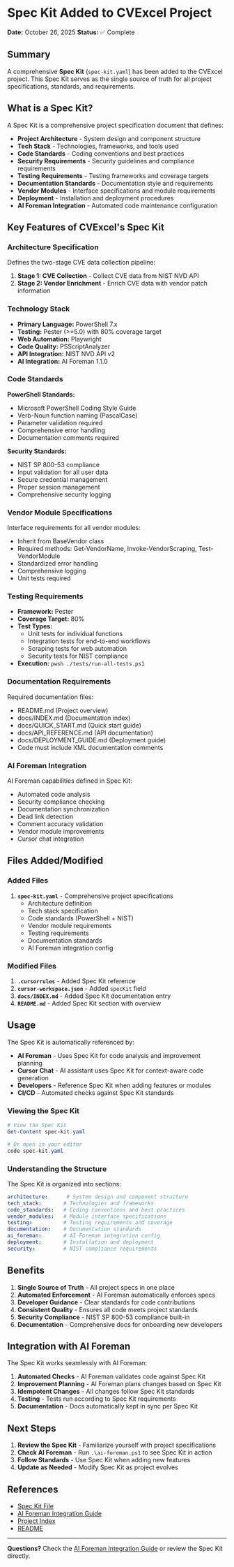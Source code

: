 # Spec Kit Added to CVExcel Project

**Date:** October 26, 2025
**Status:** ✅ Complete

## Summary

A comprehensive **Spec Kit** (`spec-kit.yaml`) has been added to the CVExcel project. This Spec Kit serves as the single source of truth for all project specifications, standards, and requirements.

## What is a Spec Kit?

A Spec Kit is a comprehensive project specification document that defines:

- **Project Architecture** - System design and component structure
- **Tech Stack** - Technologies, frameworks, and tools used
- **Code Standards** - Coding conventions and best practices
- **Security Requirements** - Security guidelines and compliance requirements
- **Testing Requirements** - Testing frameworks and coverage targets
- **Documentation Standards** - Documentation style and requirements
- **Vendor Modules** - Interface specifications and module requirements
- **Deployment** - Installation and deployment procedures
- **AI Foreman Integration** - Automated code maintenance configuration

## Key Features of CVExcel's Spec Kit

### Architecture Specification

Defines the two-stage CVE data collection pipeline:

1. **Stage 1: CVE Collection** - Collect CVE data from NIST NVD API
2. **Stage 2: Vendor Enrichment** - Enrich CVE data with vendor patch information

### Technology Stack

- **Primary Language:** PowerShell 7.x
- **Testing:** Pester (>=5.0) with 80% coverage target
- **Web Automation:** Playwright
- **Code Quality:** PSScriptAnalyzer
- **API Integration:** NIST NVD API v2
- **AI Integration:** AI Foreman 1.1.0

### Code Standards

**PowerShell Standards:**
- Microsoft PowerShell Coding Style Guide
- Verb-Noun function naming (PascalCase)
- Parameter validation required
- Comprehensive error handling
- Documentation comments required

**Security Standards:**
- NIST SP 800-53 compliance
- Input validation for all user data
- Secure credential management
- Proper session management
- Comprehensive security logging

### Vendor Module Specifications

Interface requirements for all vendor modules:
- Inherit from BaseVendor class
- Required methods: Get-VendorName, Invoke-VendorScraping, Test-VendorModule
- Standardized error handling
- Comprehensive logging
- Unit tests required

### Testing Requirements

- **Framework:** Pester
- **Coverage Target:** 80%
- **Test Types:**
  - Unit tests for individual functions
  - Integration tests for end-to-end workflows
  - Scraping tests for web automation
  - Security tests for NIST compliance
- **Execution:** `pwsh ./tests/run-all-tests.ps1`

### Documentation Requirements

Required documentation files:
- README.md (Project overview)
- docs/INDEX.md (Documentation index)
- docs/QUICK_START.md (Quick start guide)
- docs/API_REFERENCE.md (API documentation)
- docs/DEPLOYMENT_GUIDE.md (Deployment guide)
- Code must include XML documentation comments

### AI Foreman Integration

AI Foreman capabilities defined in Spec Kit:
- Automated code analysis
- Security compliance checking
- Documentation synchronization
- Dead link detection
- Comment accuracy validation
- Vendor module improvements
- Cursor chat integration

## Files Added/Modified

### Added Files

1. **`spec-kit.yaml`** - Comprehensive project specifications
   - Architecture definition
   - Tech stack specification
   - Code standards (PowerShell + NIST)
   - Vendor module requirements
   - Testing requirements
   - Documentation standards
   - AI Foreman integration config

### Modified Files

1. **`.cursorrules`** - Added Spec Kit reference
2. **`cursor-workspace.json`** - Added `specKit` field
3. **`docs/INDEX.md`** - Added Spec Kit documentation entry
4. **`README.md`** - Added Spec Kit section with overview

## Usage

The Spec Kit is automatically referenced by:

- **AI Foreman** - Uses Spec Kit for code analysis and improvement planning
- **Cursor Chat** - AI assistant uses Spec Kit for context-aware code generation
- **Developers** - Reference Spec Kit when adding features or modules
- **CI/CD** - Automated checks against Spec Kit standards

### Viewing the Spec Kit

```powershell
# View the Spec Kit
Get-Content spec-kit.yaml

# Or open in your editor
code spec-kit.yaml
```

### Understanding the Structure

The Spec Kit is organized into sections:

```yaml
architecture:      # System design and component structure
tech_stack:       # Technologies and frameworks
code_standards:   # Coding conventions and best practices
vendor_modules:   # Module interface specifications
testing:          # Testing requirements and coverage
documentation:    # Documentation standards
ai_foreman:       # AI Foreman integration config
deployment:       # Installation and deployment
security:         # NIST compliance requirements
```

## Benefits

1. **Single Source of Truth** - All project specs in one place
2. **Automated Enforcement** - AI Foreman automatically enforces specs
3. **Developer Guidance** - Clear standards for code contributions
4. **Consistent Quality** - Ensures all code meets project standards
5. **Security Compliance** - NIST SP 800-53 compliance built-in
6. **Documentation** - Comprehensive docs for onboarding new developers

## Integration with AI Foreman

The Spec Kit works seamlessly with AI Foreman:

1. **Automated Checks** - AI Foreman validates code against Spec Kit
2. **Improvement Planning** - AI Foreman plans changes based on Spec Kit
3. **Idempotent Changes** - All changes follow Spec Kit standards
4. **Testing** - Tests run according to Spec Kit requirements
5. **Documentation** - Docs automatically kept in sync per Spec Kit

## Next Steps

1. **Review the Spec Kit** - Familiarize yourself with project specifications
2. **Check AI Foreman** - Run `.\ai-foreman.ps1` to see Spec Kit in action
3. **Follow Standards** - Use Spec Kit when adding new features
4. **Update as Needed** - Modify Spec Kit as project evolves

## References

- [Spec Kit File](../spec-kit.yaml)
- [AI Foreman Integration Guide](AI_FOREMAN_INTEGRATION.md)
- [Project Index](INDEX.md)
- [README](../README.md)

---

**Questions?** Check the [AI Foreman Integration Guide](AI_FOREMAN_INTEGRATION.md) or review the Spec Kit directly.
